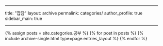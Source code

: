  ---
  title: "잡담"
  layout: archive
  permalink: categories/
  author_profile: true
  sidebar_main: true  
  
  ---
  
  {% assign posts = site.categories.공부 %}
  {% for post in posts %} {% include archive-single.html type=page.entries_layout %} {% endfor %}
